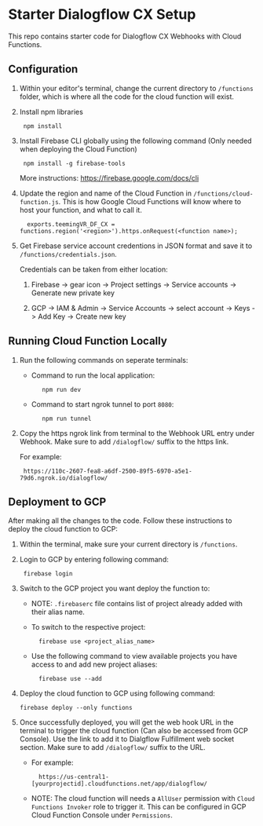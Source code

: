 # Starter Dialogflow CX Setup

This repo contains starter code for Dialogflow CX Webhooks with Cloud Functions.

## Configuration

1. Within your editor's terminal, change the current directory to ```/functions``` folder, which is where all the code for the cloud function will exist.

2. Install npm libraries

	    npm install

3. Install Firebase CLI globally using the following command (Only needed when deploying the Cloud Function)

		npm install -g firebase-tools

	 More instructions: https://firebase.google.com/docs/cli
    
4. Update the region and name of the Cloud Function in ```/functions/cloud-function.js```. This is how Google Cloud Functions will know where to host your function, and what to call it.

		 exports.teemingVR_DF_CX = functions.region('<region>').https.onRequest(<function name>);

5. Get Firebase service account credentions in JSON format and save it to ```/functions/credentials.json```. 

	  Credentials can be taken from either location:
	  
	  1. Firebase -> gear icon -> Project settings -> Service accounts -> Generate new private key
	  
	  2. GCP -> IAM & Admin -> Service Accounts -> select account -> Keys -> Add Key -> Create new key

## Running Cloud Function Locally
1. Run the following commands on seperate terminals:

   - Command to run the local application:

		    npm run dev
  
   - Command to start ngrok tunnel to port ```8080```:

		    npm run tunnel
    
2. Copy the https ngrok link from terminal to the Webhook URL entry under Webhook. Make sure to add ```/dialogflow/``` suffix to the https link.

   For example: 
    
		https://110c-2607-fea8-a6df-2500-89f5-6970-a5e1-79d6.ngrok.io/dialogflow/

## Deployment to GCP

After making all the changes to the code. Follow these instructions to deploy the cloud function to GCP:

1. Within the terminal, make sure your current directory is ```/functions```.

1. Login to GCP by entering following command:

	    firebase login

2. Switch to the GCP project you want deploy the function to:
	
	- NOTE: ```.firebaserc``` file contains list of project already added with their alias name.

	- To switch to the respective project:
	
			firebase use <project_alias_name> 
	
	- Use the following command to view available projects you have access to and add new project aliases:

			firebase use --add 

3.  Deploy the cloud function to GCP using following command:

		firebase deploy --only functions
		
		
4. Once successfully deployed, you will get the web hook URL in the terminal to trigger the cloud function (Can also be accessed from GCP Console). Use the link to add it to Dialgflow Fulfillment web socket section. Make sure to add ```/dialogflow/``` suffix to the URL.

	- For example:
	
			https://us-central1-[yourprojectid].cloudfunctions.net/app/dialogflow/

	- NOTE: The cloud function will needs a ```AllUser``` permission with ```Cloud Functions Invoker``` role to trigger it. This can be configured in GCP Cloud Function Console under ```Permissions```.
